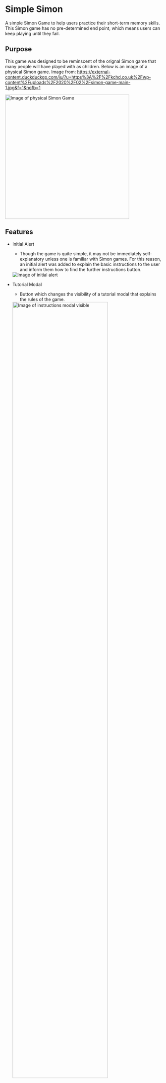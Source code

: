 # Simple Simon          
A simple Simon Game to help users practice their short-term memory skills. This Simon game has no pre-determined end point, which means users can keep playing until they fail.

## Purpose
This game was designed to be reminscent of the orignal Simon game that many people will have played with as children. Below is an image of a physical Simon game. Image from: https://external-content.duckduckgo.com/iu/?u=https%3A%2F%2Fkchd.co.uk%2Fwp-content%2Fuploads%2F2020%2F02%2Fsimon-game-main-1.jpg&f=1&nofb=1

<img src="https://external-content.duckduckgo.com/iu/?u=https%3A%2F%2Fkchd.co.uk%2Fwp-content%2Fuploads%2F2020%2F02%2Fsimon-game-main-1.jpg&f=1&nofb=1" alt="Image of physical Simon Game" height=400px width=400px>
     
## Features

* Initial Alert

    * Though the game is quite simple, it may not be immediately self-explanatory unless one is familiar with Simon games. For this reason, an initial alert was added to       explain the basic instructions to the user and inform them how to find the further instructions button.
    
    <img src=readme-assets/initial-alert.png alt="Image of initial alert">
    
    
* Tutorial Modal

    * Button which changes the visibility of a tutorial modal that explains the rules of the game.

    <img src=readme-assets/instructions-modal.png alt="Image of instructions modal visible" width=80%>


* Mute Button

    * A mute/unmute button was added to the top right corner of the game area so that users could toggle the sound generation of the game. Though sounds are useful in a       memory game as they interact with auditory memory, they are shrill and may cause some users discomfort. For this reason, the site has a simple button for users to       turn off this function.

    <img src=readme-assets/sound.png alt="Image of sound icon" width=50px height=50px>

    <img src=readme-assets/mute.png alt="Image of muted icon" width=50px height=50px>

* Level Counter

    * Though the level counter is not necessary, as the user knows how many clicks they have to make through the text above the START/RESET buttons, they may find it           useful to see what stage 

    <img src=readme-assets/level-counter.png alt="Image of level counter">

* Interactive Arrow Area

    * Game area consisting of interactive arrow buttons. Arrow buttons were originally designed for keyboard inputs, but changed to click inputs instead to allow for use on         mobile screens. 

    <img src=readme-assets/game-area.png alt="Image of level counter">
    
* Activated Buttons

    * When buttons are activated they change colour and are highlighted by a box shadow. This creates a clear differentiation between the activated button and the             original button, making it apparent to the player which button is being activated. In the below image, all buttons are highlighted as part of testing, but this           does not occur during gameplay.
    
     <img src=readme-assets/activated-test.png alt="Image of all buttons activated">


## Testing
* HTML

    * Tested in the HTML W3C validator with no issues highlighted. 

    <img src=readme-assets/html-w3c.png alt="Image illustrating no HTML issues">

* CSS

    * Tested in the CSS Jigsaw validator with no issues highlighted.

    <img src=readme-assets/css-w3c.png alt="Image illustrating no CSS issues">


* JavaScript

    * Tested in the JSHint validator. Some potential issues show as the JS code has some code only available in ES6. 

* Github Pages

    * Tested in GitPod live server as well as Github Pages. 

* Mobile Size

    * Media query written for screen sizes under 700px in width. This means users can interact with the page under most screen conditions.

    <img src=readme-assets/mobile-test.png alt="Image illustrating mobile screen test">
    
* Browser

     * Github Page tested in Firefox, Safari, Edge, and Chrome and all operating as expected. 


## Potential Features in Future Iterations

* Keyboard Functionality

     * As the game was originally designed for keyboard functionality and was adapted to allow clicks instead in future iterations I would hope to add functionality          that allows the user to utilise both means of interacting with the game. 

* Failure Sequence

     * In its current state, though the game does have a failure mechanism that triggers when the user input does not match that of the computer, it only triggers when        the user has zero clicks left. In future iterations, it would be good for the failure mechanism to be triggered as soon as the pattern differs from the expect            sequence. 

## References
[Freshman: Build a Simon Game](https://freshman.tech/simon-game/)

[Simon Gave JS Tutorial](https://www.youtube.com/watch?v=n_ec3eowFLQ&t=161s)

[Font Awesome Icons](https://www.w3schools.com/icons/fontawesome_icons_intro.asp)

[Modal Tutorial](https://www.w3schools.com/howto/howto_css_modals.asp)

[Grow Effect](https://travis.media/how-to-make-an-item-grow-on-hover-with-css/)
